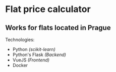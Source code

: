 # Flat price calculator
## Works for flats located in Prague

Technologies:
 - Python *(scikit-learn)*
 - Python's Flask *(Backend)*
 - VueJS *(Frontend)*
 - Docker
